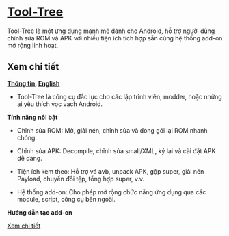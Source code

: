# [Tool-Tree](https://zenlua.github.io/Tool-Tree) 

Tool-Tree là một ứng dụng mạnh mẽ dành cho Android, hỗ trợ người dùng chỉnh sửa ROM và APK với nhiều tiện ích tích hợp sẵn cùng hệ thống add-on mở rộng linh hoạt.

## Xem chi tiết

**[Thông tin](https://zenlua.github.io/Tool-Tree/Information.html),  [English](https://zenlua.github.io/Tool-Tree/English.html)**

- Tool-Tree là công cụ đắc lực cho các lập trình viên, modder, hoặc những ai yêu thích vọc vạch Android.

**Tính năng nổi bật**

- Chỉnh sửa ROM: Mở, giải nén, chỉnh sửa và đóng gói lại ROM nhanh chóng.

- Chỉnh sửa APK: Decompile, chỉnh sửa smali/XML, ký lại và cài đặt APK dễ dàng.

- Tiện ích kèm theo: Hỗ trợ vá avb, unpack APK, gộp super, giải nén Payload, chuyển đổi tệp, tổng hợp super, v.v.

- Hệ thống add-on: Cho phép mở rộng chức năng ứng dụng qua các module, script, công cụ bên ngoài.

**Hướng dẫn tạo add-on**

[Xem chi tiết](https://zenlua.github.io/Tool-Tree/add-on.html)




